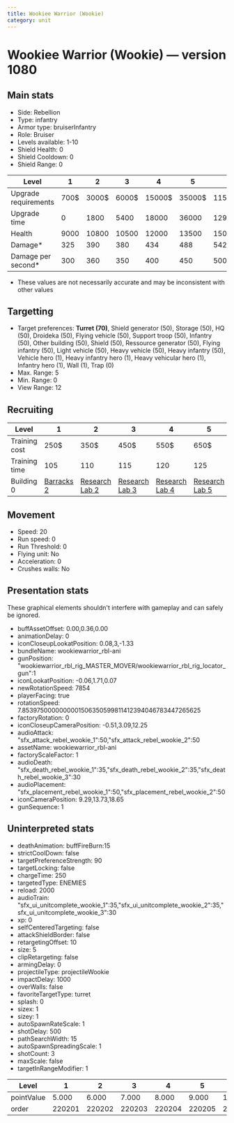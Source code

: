 ```yaml
---
title: Wookiee Warrior (Wookie)
category: unit
---
```


# Wookiee Warrior (Wookie) — version 1080

## Main stats

  * Side: Rebellion
  * Type: infantry
  * Armor type: bruiserInfantry
  * Role: Bruiser
  * Levels available: 1-10
  * Shield Health: 0
  * Shield Cooldown: 0
  * Shield Range: 0

|Level               |1   |2    |3    |4     |5     |6      |7      |8      |9       |10      |
|--------------------|----|-----|-----|------|------|-------|-------|-------|--------|--------|
|Upgrade requirements|700$|3000$|6000$|15000$|35000$|115000$|175000$|350000$|1000000$|2000000$|
|Upgrade time        |0   |1800 |5400 |18000 |36000 |129600 |216000 |345600 |518400  |777600  |
|Health              |9000|10800|10500|12000 |13500 |15000  |16500  |18000  |19500   |22500   |
|Damage*             |325 |390  |380  |434   |488   |542    |596    |650    |705     |813     |
|Damage per second*  |300 |360  |350  |400   |450   |500    |550    |600    |650     |750     |

* These values are not necessarily accurate and may be inconsistent with other values

## Targetting

  * Target preferences: **Turret (70)**, Shield generator (50), Storage (50), HQ (50), Droideka (50), Flying vehicle (50), Support troop (50), Infantry (50), Other building (50), Shield (50), Ressource generator (50), Flying infantry (50), Light vehicle (50), Heavy vehicle (50), Heavy infantry (50), Vehicle hero (1), Heavy infantry hero (1), Heavy vehicular hero (1), Infantry hero (1), Wall (1), Trap (0)
  * Max. Range: 5
  * Min. Range: 0
  * View Range: 12

## Recruiting

|Level        |1                               |2                                     |3                                     |4                                     |5                                     |6                                     |7                                     |8                                     |9                                     |10                                     |
|-------------|--------------------------------|--------------------------------------|--------------------------------------|--------------------------------------|--------------------------------------|--------------------------------------|--------------------------------------|--------------------------------------|--------------------------------------|---------------------------------------|
|Training cost|250$                            |350$                                  |450$                                  |550$                                  |650$                                  |750$                                  |850$                                  |1000$                                 |1050$                                 |1150$                                  |
|Training time|105                             |110                                   |115                                   |120                                   |125                                   |130                                   |135                                   |140                                   |145                                   |150                                    |
|Building 0   |[Barracks 2](rebelBarracks.html)|[Research Lab 2](rebelOffenseLab.html)|[Research Lab 3](rebelOffenseLab.html)|[Research Lab 4](rebelOffenseLab.html)|[Research Lab 5](rebelOffenseLab.html)|[Research Lab 6](rebelOffenseLab.html)|[Research Lab 7](rebelOffenseLab.html)|[Research Lab 8](rebelOffenseLab.html)|[Research Lab 9](rebelOffenseLab.html)|[Research Lab 10](rebelOffenseLab.html)|

## Movement

  * Speed: 20
  * Run speed: 0
  * Run Threshold: 0
  * Flying unit: No
  * Acceleration: 0
  * Crushes walls: No

## Presentation stats

These graphical elements shouldn't interfere with gameplay and can safely be ignored.

  * buffAssetOffset: 0.00,0.36,0.00
  * animationDelay: 0
  * iconCloseupLookatPosition: 0.08,3,-1.33
  * bundleName: wookiewarrior_rbl-ani
  * gunPosition: "wookiewarrior_rbl_rig_MASTER_MOVER/wookiewarrior_rbl_rig_locator_gun":1
  * iconLookatPosition: -0.06,1.71,0.07
  * newRotationSpeed: 7854
  * playerFacing: true
  * rotationSpeed: 7.8539750000000001506350599811412394046783447265625
  * factoryRotation: 0
  * iconCloseupCameraPosition: -0.51,3.09,12.25
  * audioAttack: "sfx_attack_rebel_wookie_1":50,"sfx_attack_rebel_wookie_2":50
  * assetName: wookiewarrior_rbl-ani
  * factoryScaleFactor: 1
  * audioDeath: "sfx_death_rebel_wookie_1":35,"sfx_death_rebel_wookie_2":35,"sfx_death_rebel_wookie_3":30
  * audioPlacement: "sfx_placement_rebel_wookie_1":50,"sfx_placement_rebel_wookie_2":50
  * iconCameraPosition: 9.29,13.73,18.65
  * gunSequence: 1

## Uninterpreted stats

  * deathAnimation: buffFireBurn:15
  * strictCoolDown: false
  * targetPreferenceStrength: 90
  * targetLocking: false
  * chargeTime: 250
  * targetedType: ENEMIES
  * reload: 2000
  * audioTrain: "sfx_ui_unitcomplete_wookie_1":35,"sfx_ui_unitcomplete_wookie_2":35,"sfx_ui_unitcomplete_wookie_3":30
  * xp: 0
  * selfCenteredTargeting: false
  * attackShieldBorder: false
  * retargetingOffset: 10
  * size: 5
  * clipRetargeting: false
  * armingDelay: 0
  * projectileType: projectileWookie
  * impactDelay: 1000
  * overWalls: false
  * favoriteTargetType: turret
  * splash: 0
  * sizex: 1
  * sizey: 1
  * autoSpawnRateScale: 1
  * shotDelay: 500
  * pathSearchWidth: 15
  * autoSpawnSpreadingScale: 1
  * shotCount: 3
  * maxScale: false
  * targetInRangeModifier: 1

|Level     |1     |2     |3     |4     |5     |6     |7     |8     |9     |10    |
|----------|------|------|------|------|------|------|------|------|------|------|
|pointValue|5.000 |6.000 |7.000 |8.000 |9.000 |10.000|11.000|12.000|13.000|15.000|
|order     |220201|220202|220203|220204|220205|220206|220207|220208|220209|220210|

